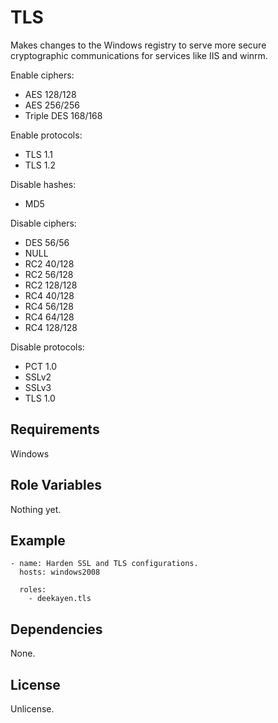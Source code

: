 TLS
===

Makes changes to the Windows registry to serve more secure cryptographic
communications for services like IIS and winrm.

Enable ciphers:

* AES 128/128
* AES 256/256
* Triple DES 168/168

Enable protocols:

* TLS 1.1
* TLS 1.2

Disable hashes:

* MD5

Disable ciphers:

* DES 56/56
* NULL
* RC2 40/128
* RC2 56/128
* RC2 128/128
* RC4 40/128
* RC4 56/128
* RC4 64/128
* RC4 128/128

Disable protocols:

* PCT 1.0
* SSLv2
* SSLv3
* TLS 1.0

Requirements
------------

Windows

Role Variables
--------------

Nothing yet.

Example
-------

    - name: Harden SSL and TLS configurations.
      hosts: windows2008

      roles:
        - deekayen.tls

Dependencies
------------

None.

License
-------

Unlicense.
